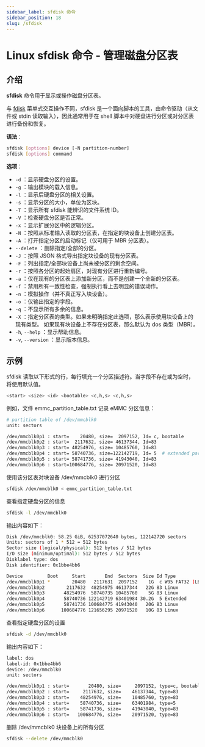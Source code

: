 ```yaml
---
sidebar_label: sfdisk 命令
sidebar_position: 18
slug: /sfdisk
---
```


# Linux sfdisk 命令 - 管理磁盘分区表



## 介绍

**sfdisk** 命令用于显示或操作磁盘分区表。

与 [fdisk](/linux-command/fdisk/) 菜单式交互操作不同，sfdisk 是一个面向脚本的工具，由命令驱动（从文件或 stdin 读取输入），因此通常用于在 shell 脚本中对硬盘进行分区或对分区表进行备份和恢复。

**语法**：

```bash
sfdisk [options] device [-N partition-number]
sfdisk [options] command
```

**选项**：

- `-d` ：显示硬盘分区的设置。
- `-g` ：输出模块的载入信息。
- `-l` ：显示后硬盘分区的相关设置。
- `-s` ：显示分区的大小，单位为区块。
- `-T` ：显示所有 sfdisk 能辨识的文件系统 ID。
- `-V` ：检查硬盘分区是否正常。
- `-x` ：显示扩展分区中的逻辑分区。
- `-N` ：按照从标准输入读取的分区表，在指定的块设备上创建分区表。
- `-A` ：打开指定分区的启动标记（仅可用于 MBR 分区表）。
- `--delete` ：删除指定/全部的分区。
- `-J` ：按照 JSON 格式导出指定块设备的现有分区表。
- `-F` ：列出指定/全部块设备上尚未被分区的剩余空间。
- `-r` ：按照各分区的起始扇区，对现有分区进行重新编号。
- `-a` ：仅在现有的分区表上添加新分区，而不是创建一个全新的分区表。
- `-f` ：禁用所有一致性检查，强制执行看上去明显的错误动作。
- `-n` ：模拟操作（并不真正写入块设备）。
- `-o` ：仅输出指定的字段。
- `-q` ：不显示所有多余的信息。
- `-X` ：指定分区表的类型。如果未明确指定此选项，那么表示使用块设备上的现有类型。 如果现有块设备上不存在分区表，那么默认为 dos 类型（MBR）。
- `-h`, `--help` ：显示帮助信息。
- `-v`, `--version` ：显示版本信息。



## 示例

sfdisk 读取以下形式的行，每行填充一个分区描述符。当字段不存在或为空时，将使用默认值。

```bash
<start> <size> <id> <bootable> <c,h,s> <c,h,s>
```

例如，文件 emmc_partition_table.txt 记录 eMMC 分区信息：

```bash
# partition table of /dev/mmcblk0
unit: sectors

/dev/mmcblk0p1 : start=    20480, size=  2097152, Id= c, bootable
/dev/mmcblk0p2 : start=  2117632, size= 46137344, Id=83
/dev/mmcblk0p3 : start= 48254976, size= 10485760, Id=83
/dev/mmcblk0p4 : start= 58740736, size=122142719, Id= 5  # extended partition
/dev/mmcblk0p5 : start= 58741736, size= 41943040, Id=83
/dev/mmcblk0p6 : start=100684776, size= 20971520, Id=83
```

使用该分区表对块设备 /dev/mmcblk0 进行分区

```bash
sfdisk /dev/mmcblk0 < emmc_partition_table.txt
```

查看指定硬盘分区的信息

```bash
sfdisk -l /dev/mmcblk0
```

输出内容如下：

```bash
Disk /dev/mmcblk0: 58.25 GiB, 62537072640 bytes, 122142720 sectors
Units: sectors of 1 * 512 = 512 bytes
Sector size (logical/physical): 512 bytes / 512 bytes
I/O size (minimum/optimal): 512 bytes / 512 bytes
Disklabel type: dos
Disk identifier: 0x1bbe4bb6

Device         Boot     Start       End  Sectors  Size Id Type
/dev/mmcblk0p1 *        20480   2117631  2097152    1G  c W95 FAT32 (LBA)
/dev/mmcblk0p2        2117632  48254975 46137344   22G 83 Linux
/dev/mmcblk0p3       48254976  58740735 10485760    5G 83 Linux
/dev/mmcblk0p4       58740736 122142719 63401984 30.2G  5 Extended
/dev/mmcblk0p5       58741736 100684775 41943040   20G 83 Linux
/dev/mmcblk0p6      100684776 121656295 20971520   10G 83 Linux
```

查看指定硬盘分区的设置

```bash
sfdisk -d /dev/mmcblk0
```

输出内容如下：

```bash
label: dos
label-id: 0x1bbe4bb6
device: /dev/mmcblk0
unit: sectors

/dev/mmcblk0p1 : start=       20480, size=     2097152, type=c, bootable
/dev/mmcblk0p2 : start=     2117632, size=    46137344, type=83
/dev/mmcblk0p3 : start=    48254976, size=    10485760, type=83
/dev/mmcblk0p4 : start=    58740736, size=    63401984, type=5
/dev/mmcblk0p5 : start=    58741736, size=    41943040, type=83
/dev/mmcblk0p6 : start=   100684776, size=    20971520, type=83
```

删除 /dev/mmcblk0 块设备上的所有分区

```bash
sfdisk --delete /dev/mmcblk0
```

